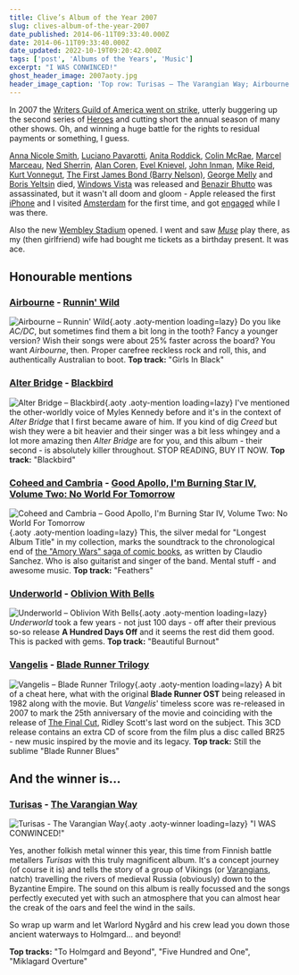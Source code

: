 ```yaml
---
title: Clive’s Album of the Year 2007
slug: clives-album-of-the-year-2007
date_published: 2014-06-11T09:33:40.000Z
date: 2014-06-11T09:33:40.000Z
date_updated: 2022-10-19T09:20:42.000Z
tags: ['post', 'Albums of the Years', 'Music']
excerpt: "I WAS CONWINCED!"
ghost_header_image: 2007aoty.jpg
header_image_caption: 'Top row: Turisas – The Varangian Way; Airbourne – Runnin’ Wild; Alter Bridge – Blackbird. Bottom row: Coheed and Cambria – Good Apollo I’m Burning Star IV, Volume 2: No World For Tomorrow; Underworld – Oblivion With Bells; Vangelis – Blade Runner Trilogy'
---
```


In 2007 the [Writers Guild of America went on strike](http://en.wikipedia.org/wiki/2007%E2%80%9308_Writers_Guild_of_America_strike), utterly buggering up the second series of [Heroes](http://en.wikipedia.org/wiki/Heroes_%28TV_series%29) and cutting short the annual season of many other shows. Oh, and winning a huge battle for the rights to residual payments or something, I guess.

[Anna Nicole Smith](http://en.wikipedia.org/wiki/Anna_Nicole_Smith), [Luciano Pavarotti](http://en.wikipedia.org/wiki/Luciano_Pavarotti), [Anita Roddick](http://en.wikipedia.org/wiki/Anita_Roddick), [Colin McRae](http://en.wikipedia.org/wiki/Colin_McRae), [Marcel Marceau](http://en.wikipedia.org/wiki/Marcel_Marceau), [Ned Sherrin](http://en.wikipedia.org/wiki/Ned_Sherrin), [Alan Coren](http://en.wikipedia.org/wiki/Alan_Coren), [Evel Knievel](http://en.wikipedia.org/wiki/Evel_Knievel), [John Inman](http://en.wikipedia.org/wiki/John_Inman), [Mike Reid](http://en.wikipedia.org/wiki/Mike_Reid_(actor)), [Kurt Vonnegut](http://en.wikipedia.org/wiki/Kurt_Vonnegut), [The First James Bond (Barry Nelson)](http://en.wikipedia.org/wiki/Barry_Nelson), [George Melly](http://en.wikipedia.org/wiki/George_Melly) and [Boris Yeltsin](http://en.wikipedia.org/wiki/Boris_Yeltsin) died, [Windows Vista](http://en.wikipedia.org/wiki/Windows_Vista) was released and [Benazir Bhutto](http://en.wikipedia.org/wiki/Benazir_Bhutto) was assassinated, but it wasn't all doom and gloom - Apple released the first [iPhone](http://en.wikipedia.org/wiki/Iphone) and I visited [Amsterdam](http://en.wikipedia.org/wiki/Amsterdam) for the first time, and got [engaged](/public/images/2014/engagement-ring.jpg) while I was there.

Also the new [Wembley Stadium](http://en.wikipedia.org/wiki/Wembley_Stadium) opened. I went and saw [*Muse*](http://en.wikipedia.org/wiki/Muse_%28band%29) play there, as my (then girlfriend) wife had bought me tickets as a birthday present. It was ace.

## Honourable mentions

### [Airbourne](http://www.airbournerock.com/) - [Runnin' Wild](http://www.amazon.co.uk/Runnin-Wild-Airbourne/dp/B000YDOOUK/)

![Airbourne – Runnin' Wild](/public/images/2020/06/airbourne_runnin-wild.jpg){.aoty .aoty-mention loading=lazy} Do you like *AC/DC*, but sometimes find them a bit long in the tooth? Fancy a younger version? Wish their songs were about 25% faster across the board? You want *Airbourne*, then. Proper carefree reckless rock and roll, this, and authentically Australian to boot. **Top track:** "Girls In Black"

### [Alter Bridge](http://www.alterbridge.com/) - [Blackbird](http://www.amazon.co.uk/Blackbird-Alter-Bridge/dp/B000VLE3EW/)

![Alter Bridge – Blackbird](/public/images/2020/06/alter-bridge_blackbird.jpg){.aoty .aoty-mention loading=lazy} I've mentioned the other-worldly voice of Myles Kennedy before and it's in the context of *Alter Bridge* that I first became aware of him. If you kind of dig *Creed* but wish they were a bit heavier and their singer was a bit less whingey and a lot more amazing then *Alter Bridge* are for you, and this album - their second - is absolutely killer throughout. STOP READING, BUY IT NOW. **Top track:** "Blackbird"

### [Coheed and Cambria](http://www.coheedandcambria.com/) - [Good Apollo, I'm Burning Star IV, Volume Two: No World For Tomorrow](http://www.amazon.co.uk/World-For-Tomorrow-Coheed-Cambria/dp/B000VXWAUE/)

![Coheed and Cambria – Good Apollo, I'm Burning Star IV, Volume Two: No World For Tomorrow](/public/images/2020/06/coheed-and-cambria_no-world-for-tomorrow.jpg){.aoty .aoty-mention loading=lazy} This, the silver medal for "Longest Album Title" in my collection, marks the soundtrack to the chronological end of [the "Amory Wars" saga of comic books](http://en.wikipedia.org/wiki/The_Amory_Wars), as written by Claudio Sanchez. Who is also guitarist and singer of the band. Mental stuff - and awesome music. **Top track:** "Feathers"

### [Underworld](http://www.underworldlive.com/) - [Oblivion With Bells](http://www.amazon.co.uk/Oblivion-Bells-Underworld/dp/B000VM0A5W/)

![Underworld – Oblivion With Bells](/public/images/2020/06/underworld_oblivion-with-bells.jpg){.aoty .aoty-mention loading=lazy} *Underworld* took a few years - not just 100 days - off after their previous so-so release **A Hundred Days Off** and it seems the rest did them good. This is packed with gems. **Top track:** "Beautiful Burnout"

### [Vangelis](http://en.wikipedia.org/wiki/Vangelis) - [Blade Runner Trilogy](http://www.amazon.co.uk/Blade-Runner-Trilogy-25th-Anniversary/dp/B000Z0OX9O/)

![Vangelis – Blade Runner Trilogy](/public/images/2020/06/vangelis_blade-runner-trilogy.jpg){.aoty .aoty-mention loading=lazy} A bit of a cheat here, what with the original **Blade Runner OST** being released in 1982 along with the movie. But *Vangelis*' timeless score was re-released in 2007 to mark the 25th anniversary of the movie and coinciding with the release of [The Final Cut](http://en.wikipedia.org/wiki/Versions_of_Blade_Runner#The_Final_Cut_.282007.29), Ridley Scott's last word on the subject. This 3CD release contains an extra CD of score from the film plus a disc called BR25 - new music inspired by the movie and its legacy. **Top track:** Still the sublime "Blade Runner Blues"

## And the winner is...

### [Turisas](http://www.turisas.com/) - [The Varangian Way](http://www.amazon.co.uk/The-Varangian-Way-Turisas/dp/B000PHW0FQ/)
![Turisas - The Varangian Way](/public/images/2020/06/turisas_the-varangian-way.jpeg){.aoty .aoty-winner loading=lazy}
"I WAS CONWINCED!"

Yes, another folkish metal winner this year, this time from Finnish battle metallers *Turisas* with this truly magnificent album. It's a concept journey (of course it is) and tells the story of a group of Vikings (or [Varangians](http://en.wikipedia.org/wiki/Varangian), natch) travelling the rivers of medieval Russia (obviously) down to the Byzantine Empire. The sound on this album is really focussed and the songs perfectly executed yet with such an atmosphere that you can almost hear the creak of the oars and feel the wind in the sails.

So wrap up warm and let Warlord Nygård and his crew lead you down those ancient waterways to Holmgard... and beyond!

**Top tracks:** "To Holmgard and Beyond", "Five Hundred and One", "Miklagard Overture"
